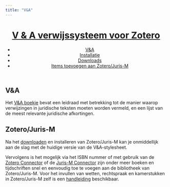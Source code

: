 ```yaml
---
title: "V&A"
---     
```



<body id="index" class="home">
        <header id="banner" class="body">
                <h1><a href="https://v-a-collaboration.github.io/v-en-a/">V & A verwijssysteem voor Zotero </a></h1>
                <nav><ul>
                    <li class="active"><a href="https://v-a-collaboration.github.io/v-en-a/">V&A</a></li>
                    <li><a href="https://v-a-collaboration.github.io/v-en-a/pages/installatie.html">Installatie</a></li>
                    <li><a href="https://v-a-collaboration.github.io/v-en-a/pages/downloads.html">Downloads</a></li>
                    <li><a href="https://v-a-collaboration.github.io/v-en-a/pages/handleiding.html">Items toevoegen aan Zotero/Juris-M</a></li>
                </ul></nav>
        </header><!-- /#banner -->
<section id="content" class="body">
    <h1 class="entry-title">V&A</h1>
    

<p>Het <a href="https://www.verwijzingen-en-afkortingen.be" target="_blank">V&amp;A boekje</a> bevat een leidraad met betrekking tot de manier waarop verwijzingen in juridische teksten moeten worden vermeld, en een lijst van de meest relevante juridische afkortingen.</p>
<h1>Zotero/Juris-M</h1>
<p>Na het <a href="https://juris-m.github.io/release/" target="_blank">downloaden</a> en installeren van Zotero/Juris-M kan je onmiddellijk aan de slag met de huidige versie van de V&A-stylesheet.</p>
<p>Vervolgens is het mogelijk via het ISBN nummer of met gebruik van de <a href="https://www.zotero.org/download/connectors">Zotero Connector</a> of de <a href="https://juris-m.github.io/downloads/">Juris-M
Connector</a> zijn onder meer boeken en tijdschriften snel en eenvoudig toe te voegen aan de bibliotheek van Zotero/Juris-M. Voor het invullen van wetten, rechtspraak en kamerstukken in Zotero/Juris-M zelf is een <a href="https://github.com/V-A-collaboration/v-en-a#readme" target="_blank">handleiding</a> beschikbaar.</p>
</section>
     
</body>
</html>
